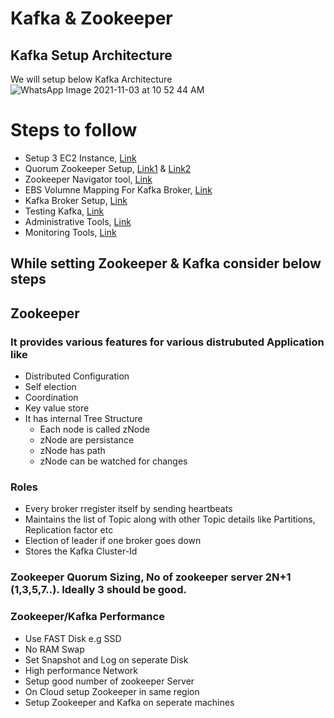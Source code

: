# Kafka & Zookeeper 

## Kafka Setup Architecture

We will setup below Kafka Architecture 
![WhatsApp Image 2021-11-03 at 10 52 44 AM](https://user-images.githubusercontent.com/23295769/140013322-c9720806-d1a8-429e-9793-d94cc468385e.jpeg)

# Steps to follow
- Setup 3 EC2 Instance, [Link](https://github.com/MetaArivu/Kafka-quickstart/blob/main/08-cluster-setup/01-aws-ec2-instance-setup.md)
- Quorum Zookeeper Setup, [Link1](https://github.com/MetaArivu/Kafka-quickstart/blob/main/08-cluster-setup/02-zookeeper-setup.md) & [Link2](https://github.com/MetaArivu/Kafka-quickstart/blob/main/08-cluster-setup/03-zookeeper-quorum-setup.md)
- Zookeeper Navigator tool, [Link](https://github.com/MetaArivu/Kafka-quickstart/blob/main/08-cluster-setup/04-zookeeper-tools.md)
- EBS Volumne Mapping For Kafka Broker, [Link](https://github.com/MetaArivu/Kafka-quickstart/blob/main/08-cluster-setup/05-kafka-aws-ebs-volumne-setup.md)
- Kafka Broker Setup, [Link](https://github.com/MetaArivu/Kafka-quickstart/blob/main/08-cluster-setup/06-kafka-broker-setup.md)
- Testing Kafka, [Link](https://github.com/MetaArivu/Kafka-quickstart/blob/main/08-cluster-setup/07-testing-kafka-cluster.md)
- Administrative Tools, [Link](https://github.com/MetaArivu/Kafka-quickstart/blob/main/08-cluster-setup/08-administrative-tools.md)
- Monitoring Tools, [Link](https://github.com/MetaArivu/Kafka-quickstart/blob/main/08-cluster-setup/09-monitoring-tools.md)

## While setting Zookeeper & Kafka consider below steps

## Zookeeper

### It provides various features for various distrubuted Application like
- Distributed Configuration
- Self election
- Coordination
- Key value store
- It has internal Tree Structure
    - Each node is called zNode
    - zNode are persistance
    - zNode has path
    - zNode can be watched for changes

### Roles
- Every broker rregister itself by sending heartbeats
- Maintains the list of Topic along with other Topic details like Partitions, Replication factor etc
- Election of leader if one broker goes down
- Stores the Kafka Cluster-Id

### Zookeeper Quorum Sizing, No of zookeeper server 2N+1 (1,3,5,7..). Ideally 3 should be good.


### Zookeeper/Kafka Performance
- Use FAST Disk e.g SSD
- No RAM Swap
- Set Snapshot and Log on seperate Disk
- High performance Network
- Setup good number of zookeeper Server
- On Cloud setup Zookeeper in same region
- Setup Zookeeper and Kafka on seperate machines








